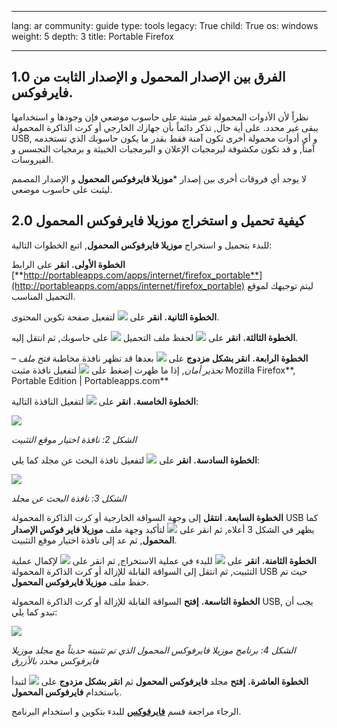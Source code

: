 

---

lang: ar
community: guide
type: tools
legacy: True
child: True
os: windows
weight: 5
depth: 3
title: Portable Firefox

---

## 1.0	الفرق بين الإصدار المحمول و الإصدار الثابت من فايرفوكس. ##

نظراً لأن الأدوات المحمولة غير مثبتة على حاسوب موضعي فإن وجودها و استخدامها يبقى غير محدد. على أية حال, تذكر دائماً بأن جهازك الخارجي أو كرت الذاكرة المحمولة USB, و أي أدوات محمولة أخرى تكون آمنة فقط بقدر ما يكون حاسوبك الذي تستخدمه آمناً, و قد تكون مكشوفة لبرمجيات الإعلان و البرمجيات الخبيثة و برمجيات التجسس و الفيروسات.

لا يوجد أي فروقات أخرى بين إصدار ***موزيلا فايرفوكس المحمول** و الإصدار المصمم ليثبت على حاسوب موضعي.

## 2.0	كيفية تحميل و استخراج موزيلا فايرفوكس المحمول ##

للبدء بتحميل و استخراج **موزيلا فايرفوكس المحمول**, اتبع الخطوات التالية:

**الخطوة الأولى.** **انقر** على الرابط [**http://portableapps.com/apps/internet/firefox_portable**](http://portableapps.com/apps/internet/firefox_portable)  ليتم توجيهك لموقع التحميل المناسب.

**الخطوة الثانية.** **انقر** على ![](/sbox/screen/firefoxportable-en/01.png) لتفعيل صفحة تكوين المحتوى.

**الخطوة الثالثة.** **انقر** على ![](/sbox/screen/firefoxportable-en/03.png) لحفظ ملف التحميل ![](/sbox/screen/firefoxportable-en/04.png) على حاسوبك, ثم انتقل إليه.

**الخطوة الرابعة.** **انقر بشكل مزدوج** على ![](/sbox/screen/firefoxportable-en/04.png) بعدها قد تظهر نافذة مخاطبة *فتح ملف – تحذير أمان*, إذا ما ظهرت إضغط على ![](/sbox/screen/firefoxportable-en/05.png) لتفعيل نافذة مثبت Mozilla Firefox**, Portable Edition | Portableapps.com**

**الخطوة الخامسة.** **انقر** على ![](/sbox/screen/firefoxportable-en/07.png) لتفعيل النافذة التالية:

![](/sbox/screen/firefoxportable-en/08.png)

*الشكل 2: نافذة اختيار موقع التثبيت*

**الخطوة السادسة.** **انقر** على ![](/sbox/screen/firefoxportable-en/09.png) لتفعيل نافذة البحث عن مجلد كما يلي: 

![](/sbox/screen/firefoxportable-en/10.png)

*الشكل 3: نافذة البحث عن مجلد*

**الخطوة السابعة.** **انتقل** إلى وجهة السواقة الخارجية أو كرت الذاكرة المحمولة USB كما يظهر في الشكل 3 أعلاه, ثم انقر على ![](/sbox/screen/firefoxportable-en/11.png) لتأكيد وجهة ملف **موزيلا فاير فوكس الإصدار المحمول**, ثم عد إلى نافذة اختيار موقع التثبيت. 

**الخطوة الثامنة.** **انقر** على ![](/sbox/screen/firefoxportable-en/12.png) للبدء في عملية الاستخراج, ثم انقر على ![](/sbox/screen/firefoxportable-en/14.png) لإكمال عملية التثبيت, ثم انتقل إلى السواقة القابلة للإزالة أو كرت الذاكرة المحمولة USB حيث تم حفظ ملف **موزيلا فايرفوكس المحمول**.

**الخطوة التاسعة.** **إفتح** السواقة القابلة للإزالة أو كرت الذاكرة المحمولة USB, يجب أن تبدو كما يلي:

![](/sbox/screen/firefoxportable-en/15.png)

*الشكل 4: برنامج موزيلا فايرفوكس المحمول الذي تم تثبيته حديثاً مع مجلد موزيلا فايرفوكس محدد بالأزرق*

**الخطوة العاشرة.** **إفتح** مجلد **فايرفوكس المحمول** ثم **انقر بشكل مزدوج** على ![](/sbox/screen/firefoxportable-en/16.png) لتبدأ باستخدام **فايرفوكس المحمول**.

الرجاء مراجعة قسم [**فايرفوكس**](/ar/firefox) للبدء بتكوين و استخدام البرنامج.


